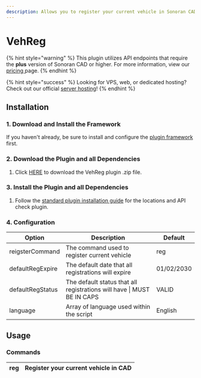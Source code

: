 ```yaml
---
description: Allows you to register your current vehicle in Sonoran CAD via FiveM command
---
```


# VehReg



{% hint style="warning" %}
This plugin utilizes API endpoints that require the **plus** version of Sonoran CAD or higher. For more information, view our [pricing ](../../../pricing/faq/)page.
{% endhint %}

{% hint style="success" %}
Looking for VPS, web, or dedicated hosting? Check out our official [server hosting](../../../other-products/server-hosting.md)!
{% endhint %}

## Installation

### 1. Download and Install the Framework

If you haven't already, be sure to install and configure the [plugin framework](../framework-installation.md) first.

### 2. Download the Plugin and all Dependencies

1. Click [HERE](https://github.com/Sonoran-Software/vehreg/releases/tag/latest) to download the VehReg plugin .zip file.

### 3. Install the Plugin and all Dependencies

1. Follow the [standard plugin installation guide](../plugin-installation/) for the locations and API check plugin.

### 4. Configuration&#x20;

| Option           | Description                                                            | Default    |
| ---------------- | ---------------------------------------------------------------------- | ---------- |
| reigsterCommand  | The command used to register current vehicle                           | reg        |
| defaultRegExpire | The default date that all registrations will expire                    | 01/02/2030 |
| defaultRegStatus | The default status that all registrations will have \| MUST BE IN CAPS | VALID      |
| language         | Array of language used within the script                               | English    |

## Usage

### Commands

| reg | Register your current vehicle in CAD |
| --- | ------------------------------------ |

